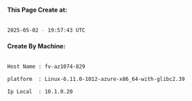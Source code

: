 
   
#### This Page Create at:

```bash

2025-05-02 - 19:57:43 UTC

```

#### Create By Machine:

```bash

Host Name : fv-az1074-829

platform  : Linux-6.11.0-1012-azure-x86_64-with-glibc2.39

Ip Local  : 10.1.0.20

```


